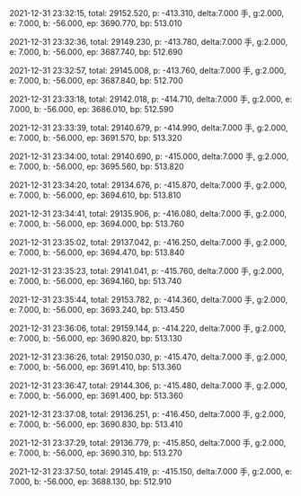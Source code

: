 2021-12-31 23:32:15, total: 29152.520, p: -413.310, delta:7.000 手, g:2.000, e: 7.000, b: -56.000, ep: 3690.770, bp: 513.010

2021-12-31 23:32:36, total: 29149.230, p: -413.780, delta:7.000 手, g:2.000, e: 7.000, b: -56.000, ep: 3687.740, bp: 512.690

2021-12-31 23:32:57, total: 29145.008, p: -413.760, delta:7.000 手, g:2.000, e: 7.000, b: -56.000, ep: 3687.840, bp: 512.700

2021-12-31 23:33:18, total: 29142.018, p: -414.710, delta:7.000 手, g:2.000, e: 7.000, b: -56.000, ep: 3686.010, bp: 512.590

2021-12-31 23:33:39, total: 29140.679, p: -414.990, delta:7.000 手, g:2.000, e: 7.000, b: -56.000, ep: 3691.570, bp: 513.320

2021-12-31 23:34:00, total: 29140.690, p: -415.000, delta:7.000 手, g:2.000, e: 7.000, b: -56.000, ep: 3695.560, bp: 513.820

2021-12-31 23:34:20, total: 29134.676, p: -415.870, delta:7.000 手, g:2.000, e: 7.000, b: -56.000, ep: 3694.610, bp: 513.810

2021-12-31 23:34:41, total: 29135.906, p: -416.080, delta:7.000 手, g:2.000, e: 7.000, b: -56.000, ep: 3694.000, bp: 513.760

2021-12-31 23:35:02, total: 29137.042, p: -416.250, delta:7.000 手, g:2.000, e: 7.000, b: -56.000, ep: 3694.470, bp: 513.840

2021-12-31 23:35:23, total: 29141.041, p: -415.760, delta:7.000 手, g:2.000, e: 7.000, b: -56.000, ep: 3694.160, bp: 513.740

2021-12-31 23:35:44, total: 29153.782, p: -414.360, delta:7.000 手, g:2.000, e: 7.000, b: -56.000, ep: 3693.240, bp: 513.450

2021-12-31 23:36:06, total: 29159.144, p: -414.220, delta:7.000 手, g:2.000, e: 7.000, b: -56.000, ep: 3690.820, bp: 513.130

2021-12-31 23:36:26, total: 29150.030, p: -415.470, delta:7.000 手, g:2.000, e: 7.000, b: -56.000, ep: 3691.410, bp: 513.360

2021-12-31 23:36:47, total: 29144.306, p: -415.480, delta:7.000 手, g:2.000, e: 7.000, b: -56.000, ep: 3691.400, bp: 513.360

2021-12-31 23:37:08, total: 29136.251, p: -416.450, delta:7.000 手, g:2.000, e: 7.000, b: -56.000, ep: 3690.830, bp: 513.410

2021-12-31 23:37:29, total: 29136.779, p: -415.850, delta:7.000 手, g:2.000, e: 7.000, b: -56.000, ep: 3690.310, bp: 513.270

2021-12-31 23:37:50, total: 29145.419, p: -415.150, delta:7.000 手, g:2.000, e: 7.000, b: -56.000, ep: 3688.130, bp: 512.910